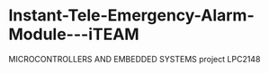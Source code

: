 # Instant-Tele-Emergency-Alarm-Module---iTEAM
MICROCONTROLLERS AND EMBEDDED SYSTEMS project LPC2148
